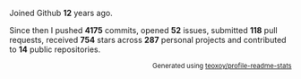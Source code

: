 Joined Github **12** years ago.

Since then I pushed **4175** commits, opened **52** issues, submitted **118** pull requests, received **754** stars across **287** personal projects and contributed to **14** public repositories.

<p align="right"><sub>Generated using <a href="https://github.com/marketplace/actions/profile-readme-stats">teoxoy/profile-readme-stats</a></sub></p>
